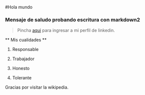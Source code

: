 #Hola mundo
### Mensaje de saludo probando escritura con markdown2
>Pincha [aqui](https://www.linkedin.com/in/alburquenque-letelier/) para ingresar a mi perfil de linkedin.
** Mis cualidades **
1. Responsable
2. Trabajador
3. Honesto
4. Tolerante

Gracias por visitar la wikipedia.